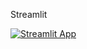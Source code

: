 Streamlit

[![Streamlit App](https://static.streamlit.io/badges/streamlit_badge_black_white.svg)](https://share.streamlit.io/OxidiLily/test_streamlit/main/app.py)

